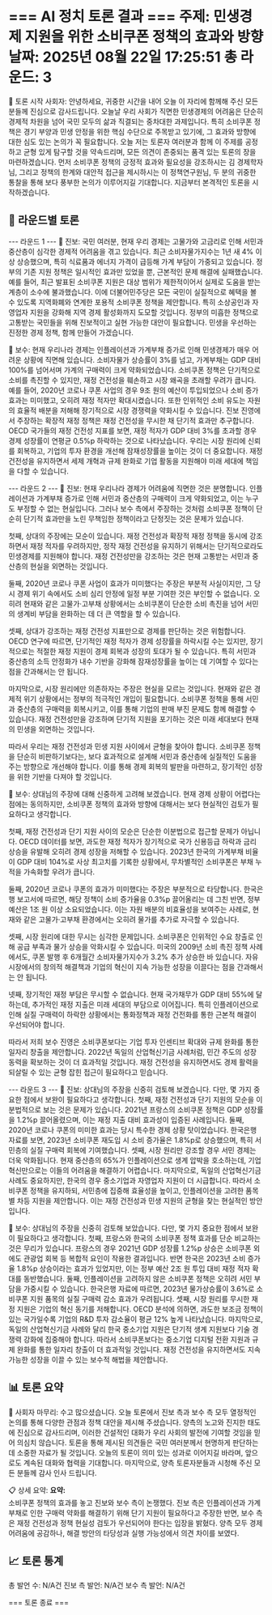 === AI 정치 토론 결과 ===
주제: 민생경제 지원을 위한 소비쿠폰 정책의 효과와 방향
날짜: 2025년 08월 22일 17:25:51
총 라운드: 3
==================================================

🎯 토론 시작
사회자: 안녕하세요, 귀중한 시간을 내어 오늘 이 자리에 함께해 주신 모든 분들께 진심으로 감사드립니다. 오늘날 우리 사회가 직면한 민생경제의 어려움은 단순히 경제적 차원을 넘어 국민 모두의 삶과 직결되는 중차대한 과제입니다. 특히 소비쿠폰 정책은 경기 부양과 민생 안정을 위한 핵심 수단으로 주목받고 있기에, 그 효과와 방향에 대한 심도 있는 논의가 꼭 필요합니다. 오늘 저는 토론자 여러분과 함께 이 주제를 공정하고 균형 있게 탐구할 것을 약속드리며, 모든 의견이 존중되는 품격 있는 토론의 장을 마련하겠습니다. 먼저 소비쿠폰 정책의 긍정적 효과와 필요성을 강조하시는 김 경제학자님, 그리고 정책의 한계와 대안적 접근을 제시하시는 이 정책연구원님, 두 분의 귀중한 통찰을 통해 보다 풍부한 논의가 이루어지길 기대합니다. 지금부터 본격적인 토론을 시작하겠습니다.

🔄 라운드별 토론
------------------------------

--- 라운드 1 ---
🔵 진보: 국민 여러분, 현재 우리 경제는 고물가와 고금리로 인해 서민과 중산층이 심각한 경제적 어려움을 겪고 있습니다. 최근 소비자물가지수는 1년 새 4% 이상 상승했으며, 특히 식료품과 에너지 가격이 급등해 가계 부담이 가중되고 있습니다. 정부의 기존 지원 정책은 일시적인 효과만 있었을 뿐, 근본적인 문제 해결에 실패했습니다. 예를 들어, 최근 발표된 소비쿠폰 지원은 대상 범위가 제한적이어서 실제로 도움을 받는 계층이 소수에 불과했습니다. 이에 더불어민주당은 모든 국민이 실질적으로 혜택을 볼 수 있도록 지역화폐와 연계한 포용적 소비쿠폰 정책을 제안합니다. 특히 소상공인과 자영업자 지원을 강화해 지역 경제 활성화까지 도모할 것입니다. 정부의 미흡한 정책으로 고통받는 국민들을 위해 진보적이고 실현 가능한 대안이 필요합니다. 민생을 우선하는 진정한 경제 정책, 함께 만들어 가겠습니다.

🔴 보수: 현재 우리나라 경제는 인플레이션과 가계부채 증가로 인해 민생경제가 매우 어려운 상황에 직면해 있습니다. 소비자물가 상승률이 3%를 넘고, 가계부채는 GDP 대비 100%를 넘어서며 가계의 구매력이 크게 약화되었습니다. 소비쿠폰 정책은 단기적으로 소비를 촉진할 수 있지만, 재정 건전성을 훼손하고 시장 왜곡을 초래할 우려가 큽니다. 예를 들어, 2020년 코로나 쿠폰 사업의 경우 9조 원의 예산이 투입되었으나 소비 증가 효과는 미미했고, 오히려 재정 적자만 확대시켰습니다. 또한 인위적인 소비 유도는 자원의 효율적 배분을 저해해 장기적으로 시장 경쟁력을 약화시킬 수 있습니다. 진보 진영에서 주장하는 확장적 재정 정책은 재정 건전성을 무시한 채 단기적 효과만 추구합니다. OECD 국가들의 재정 건전성 지표를 보면, 재정 적자가 GDP 대비 3%를 초과할 경우 경제 성장률이 연평균 0.5%p 하락하는 것으로 나타났습니다. 우리는 시장 원리에 신뢰를 회복하고, 기업의 투자 환경을 개선해 잠재성장률을 높이는 것이 더 중요합니다. 재정 건전성을 유지하면서 세제 개혁과 규제 완화로 기업 활동을 지원해야 미래 세대에 책임을 다할 수 있습니다.


--- 라운드 2 ---
🔵 진보: 현재 우리나라 경제가 어려움에 직면한 것은 분명합니다. 인플레이션과 가계부채 증가로 인해 서민과 중산층의 구매력이 크게 약화되었고, 이는 누구도 부정할 수 없는 현실입니다. 그러나 보수 측에서 주장하는 것처럼 소비쿠폰 정책이 단순히 단기적 효과만을 노린 무책임한 정책이라고 단정짓는 것은 문제가 있습니다.  

첫째, 상대의 주장에는 모순이 있습니다. 재정 건전성과 확장적 재정 정책을 동시에 강조하면서 재정 적자를 우려하지만, 정작 재정 건전성을 유지하기 위해서는 단기적으로라도 민생경제를 지원해야 합니다. 재정 건전성만을 강조하는 것은 현재 고통받는 서민과 중산층의 현실을 외면하는 것입니다.  

둘째, 2020년 코로나 쿠폰 사업이 효과가 미미했다는 주장은 부분적 사실이지만, 그 당시 경제 위기 속에서도 소비 심리 안정에 일정 부분 기여한 것은 부인할 수 없습니다. 오히려 현재와 같은 고물가·고부채 상황에서는 소비쿠폰이 단순한 소비 촉진을 넘어 서민의 생계비 부담을 완화하는 데 더 큰 역할을 할 수 있습니다.  

셋째, 상대가 강조하는 재정 건전성 지표만으로 경제를 판단하는 것은 위험합니다. OECD 연구에 따르면, 단기적인 재정 적자가 경제 성장률을 하락시킬 수는 있지만, 장기적으로는 적절한 재정 지원이 경제 회복과 성장의 토대가 될 수 있습니다. 특히 서민과 중산층의 소득 안정화가 내수 기반을 강화해 잠재성장률을 높이는 데 기여할 수 있다는 점을 간과해서는 안 됩니다.  

마지막으로, 시장 원리에만 의존하자는 주장은 현실을 모르는 것입니다. 현재와 같은 경제적 위기 상황에서는 정부의 적극적인 개입이 필요합니다. 소비쿠폰 정책을 통해 서민과 중산층의 구매력을 회복시키고, 이를 통해 기업의 판매 부진 문제도 함께 해결할 수 있습니다. 재정 건전성만을 강조하며 단기적 지원을 포기하는 것은 미래 세대보다 현재의 민생을 외면하는 것입니다.  

따라서 우리는 재정 건전성과 민생 지원 사이에서 균형을 찾아야 합니다. 소비쿠폰 정책을 단순히 비판하기보다는, 보다 효과적으로 설계해 서민과 중산층에 실질적인 도움을 주는 방향으로 개선해야 합니다. 이를 통해 경제 회복의 발판을 마련하고, 장기적인 성장을 위한 기반을 다져야 할 것입니다.

🔴 보수: 상대님의 주장에 대해 신중하게 고려해 보겠습니다. 현재 경제 상황이 어렵다는 점에는 동의하지만, 소비쿠폰 정책의 효과와 방향에 대해서는 보다 현실적인 검토가 필요하다고 생각합니다.  

첫째, 재정 건전성과 단기 지원 사이의 모순은 단순한 이분법으로 접근할 문제가 아닙니다. OECD 데이터를 보면, 과도한 재정 적자가 장기적으로 국가 신용등급 하락과 금리 상승을 유발해 오히려 경제 성장을 저해할 수 있습니다. 2023년 한국의 가계부채 비율이 GDP 대비 104%로 사상 최고치를 기록한 상황에서, 무차별적인 소비쿠폰은 부채 누적을 가속화할 우려가 큽니다.  

둘째, 2020년 코로나 쿠폰의 효과가 미미했다는 주장은 부분적으로 타당합니다. 한국은행 보고서에 따르면, 해당 정책이 소비 증가율을 0.3%p 끌어올리는 데 그친 반면, 정부 예산은 1조 원 이상 소요되었습니다. 이는 자원 배분의 비효율성을 보여주는 사례로, 현재와 같은 고물가·고부채 환경에서는 오히려 물가를 추가로 자극할 수 있습니다.  

셋째, 시장 원리에 대한 무시는 심각한 문제입니다. 소비쿠폰은 인위적인 수요 창출로 인해 공급 부족과 물가 상승을 악화시킬 수 있습니다. 미국의 2009년 소비 촉진 정책 사례에서도, 쿠폰 발행 후 6개월간 소비자물가지수가 3.2% 추가 상승한 바 있습니다. 자유시장에서의 창의적 해결책과 기업의 혁신이 지속 가능한 성장을 이끌다는 점을 간과해서는 안 됩니다.  

넷째, 장기적인 재정 부담은 무시할 수 없습니다. 현재 국가채무가 GDP 대비 55%에 달하는데, 추가적인 재정 지출은 미래 세대의 부담으로 이어집니다. 특히 인플레이션으로 인해 실질 구매력이 하락한 상황에서는 통화정책과 재정 건전화를 통한 근본적 해결이 우선되어야 합니다.  

따라서 저희 보수 진영은 소비쿠폰보다는 기업 투자 인센티브 확대와 규제 완화를 통한 일자리 창출을 제안합니다. 2022년 독일의 산업혁신기금 사례처럼, 민간 주도의 성장 동력을 확보하는 것이 더 효과적일 것입니다. 재정 건전성을 유지하면서도 경제 활력을 되살릴 수 있는 균형 잡힌 접근이 필요하다고 믿습니다.


--- 라운드 3 ---
🔵 진보: 상대님의 주장을 신중히 검토해 보겠습니다. 다만, 몇 가지 중요한 점에서 보완이 필요하다고 생각합니다. 첫째, 재정 건전성과 단기 지원의 모순을 이분법적으로 보는 것은 문제가 있습니다. 2021년 프랑스의 소비쿠폰 정책은 GDP 성장률을 1.2%p 끌어올렸으며, 이는 재정 지출 대비 효과성이 입증된 사례입니다. 둘째, 2020년 코로나 쿠폰의 미미한 효과는 당시 특수한 경제 상황 탓이었습니다. 한국은행 자료를 보면, 2023년 소비쿠폰 재도입 시 소비 증가율은 1.8%p로 상승했으며, 특히 서민층의 실질 구매력 회복에 기여했습니다. 셋째, 시장 원리만 강조할 경우 서민 경제는 더욱 악화됩니다. 현재 중산층의 65%가 인플레이션으로 생계 압박을 호소하는데, 기업 혁신만으로는 이들의 어려움을 해결하기 어렵습니다. 마지막으로, 독일의 산업혁신기금 사례도 중요하지만, 한국의 경우 중소기업과 자영업자 지원이 더 시급합니다. 따라서 소비쿠폰 정책을 유지하되, 서민층에 집중해 효율성을 높이고, 인플레이션을 고려한 품목별 차등 지원을 제안합니다. 이는 재정 건전성과 민생 지원의 균형을 찾는 현실적인 방안입니다.

🔴 보수: 상대님의 주장을 신중히 검토해 보았습니다. 다만, 몇 가지 중요한 점에서 보완이 필요하다고 생각합니다. 첫째, 프랑스와 한국의 소비쿠폰 정책 효과를 단순 비교하는 것은 무리가 있습니다. 프랑스의 경우 2021년 GDP 성장률 1.2%p 상승은 소비쿠폰 외에도 관광업 회복 등 복합적 요인이 작용한 결과입니다. 반면 한국은 2023년 소비 증가율 1.8%p 상승이라는 효과가 있었지만, 이는 정부 예산 2조 원 투입 대비 재정 적자 확대를 동반했습니다. 둘째, 인플레이션을 고려하지 않은 소비쿠폰 정책은 오히려 서민 부담을 가중시킬 수 있습니다. 한국은행 자료에 따르면, 2023년 물가상승률이 3.6%로 소비쿠폰 지원 품목의 실질 구매력 감소 효과가 우려됩니다. 셋째, 시장 원리를 무시한 재정 지원은 기업의 혁신 동기를 저해합니다. OECD 분석에 의하면, 과도한 보조금 정책이 있는 국가일수록 기업의 R&D 투자 감소율이 평균 12% 높게 나타났습니다. 마지막으로, 독일의 산업혁신기금 사례와 달리 한국 중소기업 지원은 단기적 생계 지원보다 기술 경쟁력 강화에 집중해야 합니다. 따라서 소비쿠폰보다는 중소기업 디지털 전환 지원과 규제 완화를 통한 일자리 창출이 더 효과적일 것입니다. 재정 건전성을 유지하면서도 지속 가능한 성장을 이끌 수 있는 보수적 해법을 제안합니다.


📊 토론 요약
------------------------------
🎯 사회자 마무리: 수고 많으셨습니다. 오늘 토론에서 진보 측과 보수 측 모두 열정적인 논의를 통해 다양한 관점과 정책 대안을 제시해 주셨습니다. 양측의 노고와 진지한 태도에 진심으로 감사드리며, 이러한 건설적인 대화가 우리 사회의 발전에 기여할 것임을 믿어 의심치 않습니다. 토론을 통해 제시된 의견들은 국민 여러분께서 현명하게 판단하는 데 소중한 자료가 될 것입니다. 오늘의 토론이 의미 있는 성과로 이어지길 바라며, 앞으로도 계속된 대화와 협력을 기대합니다. 마지막으로, 양측 토론자분들과 시청해 주신 모든 분들께 감사 인사 드립니다.

📋 상세 요약:
**요약:**  
소비쿠폰 정책의 효과를 놓고 진보와 보수 측이 논쟁했다. 진보 측은 인플레이션과 가계부채로 인한 구매력 약화를 해결하기 위해 단기 지원이 필요하다고 주장한 반면, 보수 측은 재정 건전성과 정책 현실성 검토가 우선되어야 한다는 입장을 밝혔다. 양측 모두 경제 어려움에 공감하나, 해결 방안의 타당성과 실행 가능성에서 의견 차이를 보였다.


📈 토론 통계
------------------------------
총 발언 수: N/A건
진보 측 발언: N/A건
보수 측 발언: N/A건

=== 토론 종료 ===
